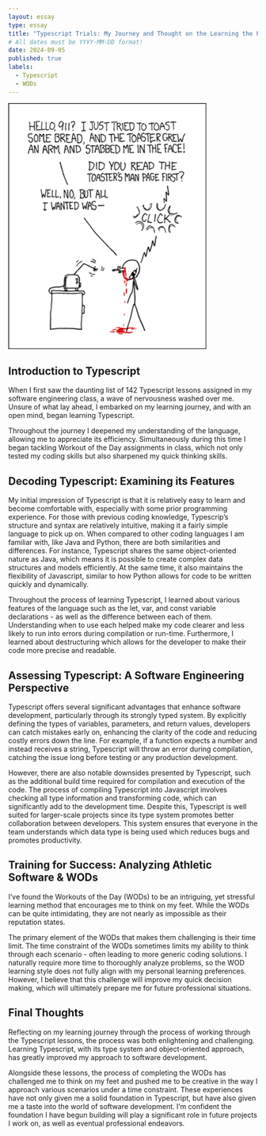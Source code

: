 ```yaml
---
layout: essay
type: essay
title: "Typescript Trials: My Journey and Thought on the Learning the Popular Coding Language"
# All dates must be YYYY-MM-DD format!
date: 2024-09-05
published: true
labels:
  - Typescript
  - WODs
---
```


<img width="400px" class="rounded float-start pe-4" src="../img/smart-questions/rtfm.png">

## Introduction to Typescript

When I first saw the daunting list of 142 Typescript lessons assigned in my software engineering class, a wave of nervousness washed over me. Unsure of what lay ahead, I embarked on my learning journey, and with an open mind, began learning Typescript.

Throughout the journey I deepened my understanding of the language, allowing me to appreciate its efficiency. Simultaneously during this time I began tackling Workout of the Day assignments in class, which not only tested my coding skills but also sharpened my quick thinking skills. 

## Decoding Typescript: Examining its Features 

My initial impression of Typescript is that it is relatively easy to learn and become comfortable with, especially with some prior programming experience. For those with previous coding knowledge, Typescrip’s structure and syntax are relatively intuitive, making it a fairly simple language to pick up on. When compared to other coding languages I am familiar with, like Java and Python, there are both similarities and differences. For instance, Typescript shares the same object-oriented nature as Java, which means it is possible to create complex data structures and models efficiently. At the same time, it also maintains the flexibility of Javascript, similar to how Python allows for code to be written quickly and dynamically. 

Throughout the process of learning Typescript, I learned about various features of the language such as the let, var, and const variable declarations - as well as the difference between each of them. Understanding when to use each helped make my code clearer and less likely to run into errors during compilation or run-time. Furthermore, I learned about destructuring which allows for the developer to make their code more precise and readable. 

## Assessing Typescript: A Software Engineering Perspective 

Typescript offers several significant advantages that enhance software development, particularly through its strongly typed system. By explicitly defining the types of variables, parameters, and return values, developers can catch mistakes early on, enhancing the clarity of the code and reducing costly errors down the line. For example, if a function expects a number and instead receives a string, Typescript will throw an error during compilation, catching the issue long before testing or any production development. 

However, there are also notable downsides presented by Typescript, such as the additional build time required for compilation and execution of the code. The process of compiling Typescript into Javascript involves checking all type information and transforming code, which can significantly add to the development time. Despite this, Typescript is well suited for larger-scale projects since its type system promotes better collaboration between developers. This system ensures that everyone in the team understands which data type is being used which reduces bugs and promotes productivity. 

## Training for Success: Analyzing Athletic Software & WODs

I’ve found the Workouts of the Day (WODs) to be an intriguing, yet stressful learning method that encourages me to think on my feet. While the WODs can be quite intimidating, they are not nearly as impossible as their reputation states. 

The primary element of the WODs that makes them challenging is their time limit. The time constraint of the WODs sometimes limits my ability to think through each scenario - often leading to more generic coding solutions. I naturally require more time to thoroughly analyze problems, so the WOD learning style does not fully align with my personal learning preferences. However, I believe that this challenge will improve my quick decision making, which will ultimately prepare me for future professional situations. 

## Final Thoughts

Reflecting on my learning journey through the process of working through the Typescript lessons, the process was both enlightening and challenging. Learning Typescript, with its type system and object-oriented approach, has greatly improved my approach to software development. 

Alongside these lessons, the process of completing the WODs has challenged me to think on my feet and pushed me to be creative in the way I approach various scenarios under a time constraint. These experiences have not only given me a solid foundation in Typescript, but have also given me a taste into the world of software development. I’m confident the foundation I have begun building will play a significant role in future projects I work on, as well as eventual professional endeavors. 
